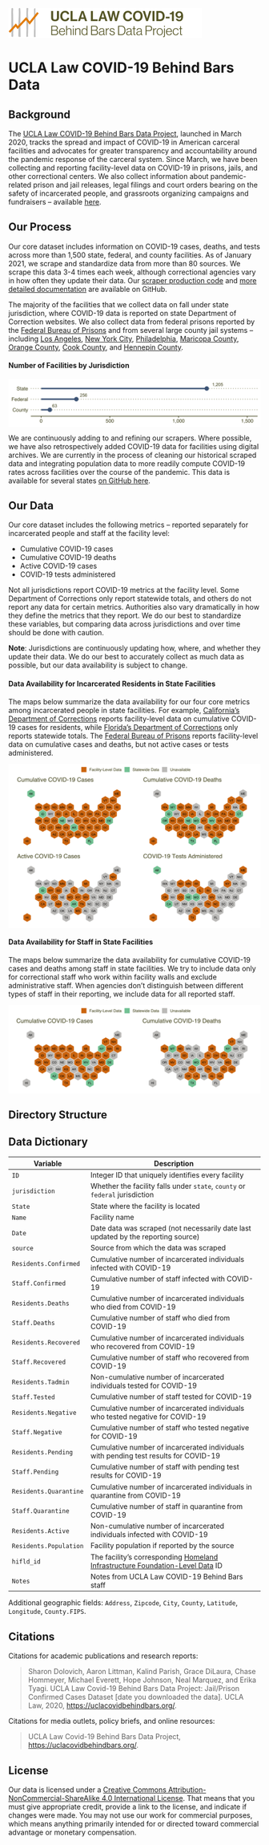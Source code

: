 
[![logo](logo.svg)](https://uclacovidbehindbars.org/)

# UCLA Law COVID-19 Behind Bars Data

## Background

The [UCLA Law COVID-19 Behind Bars Data
Project](https://uclacovidbehindbars.org/), launched in March 2020,
tracks the spread and impact of COVID-19 in American carceral facilities
and advocates for greater transparency and accountability around the
pandemic response of the carceral system. Since March, we have been
collecting and reporting facility-level data on COVID-19 in prisons,
jails, and other correctional centers. We also collect information about
pandemic-related prison and jail releases, legal filings and court
orders bearing on the safety of incarcerated people, and grassroots
organizing campaigns and fundraisers – available
[here](https://docs.google.com/spreadsheets/u/2/d/1X6uJkXXS-O6eePLxw2e4JeRtM41uPZ2eRcOA_HkPVTk/edit#gid=1641553906).

## Our Process

Our core dataset includes information on COVID-19 cases, deaths, and
tests across more than 1,500 state, federal, and county facilities. As
of January 2021, we scrape and standardize data from more than 80
sources. We scrape this data 3-4 times each week, although correctional
agencies vary in how often they update their data. Our [scraper
production
code](https://github.com/uclalawcovid19behindbars/covid19_behind_bars_scrapers)
and [more detailed
documentation](https://github.com/uclalawcovid19behindbars/covid19_behind_bars_scrapers)
are available on GitHub.

The majority of the facilities that we collect data on fall under state
jurisdiction, where COVID-19 data is reported on state Department of
Correction websites. We also collect data from federal prisons reported
by the [Federal Bureau of Prisons](https://www.bop.gov/coronavirus/) and
from several large county jail systems – including [Los
Angeles](https://lasd.org/covid19updates/), [New York
City](https://doccs.ny.gov/doccs-covid-19-report),
[Philadelphia](https://www.phila.gov/programs/coronavirus-disease-2019-covid-19/testing-and-data/#/philadelphia-prisons-covid-19-data),
[Maricopa
County](https://www.maricopa.gov/5574/COVID-19-in-County-Jails), [Orange
County](https://ocsheriff.gov/about-ocsd/covid-19/covid-19-oc-jails),
[Cook
County](https://www.cookcountysheriff.org/covid-19-cases-at-ccdoc/), and
[Hennepin
County](https://www.hennepinsheriff.org/jail-warrants/jail-information/COVID-19).

#### Number of Facilities by Jurisdiction

<img src="coverage_maps_files/figure-gfm/fac-by-jurisdiction-1.png" style="display: block; margin: auto;" />

We are continuously adding to and refining our scrapers. Where possible,
we have also retrospectively added COVID-19 data for facilities using
digital archives. We are currently in the process of cleaning our
historical scraped data and integrating population data to more readily
compute COVID-19 rates across facilities over the course of the
pandemic. This data is available for several states [on GitHub
here](https://github.com/uclalawcovid19behindbars/historical-data/tree/main/data).

## Our Data

Our core dataset includes the following metrics – reported separately
for incarcerated people and staff at the facility level:

  - Cumulative COVID-19 cases
  - Cumulative COVID-19 deaths
  - Active COVID-19 cases
  - COVID-19 tests administered

Not all jurisdictions report COVID-19 metrics at the facility level.
Some Department of Corrections only report statewide totals, and others
do not report any data for certain metrics. Authorities also vary
dramatically in how they define the metrics that they report. We do our
best to standardize these variables, but comparing data across
jurisdictions and over time should be done with caution.

**Note**: Jurisdictions are continuously updating how, where, and
whether they update their data. We do our best to accurately collect as
much data as possible, but our data availability is subject to change.

#### Data Availability for Incarcerated Residents in State Facilities

The maps below summarize the data availability for our four core metrics
among incarcerated people in state facilities. For example,
[California’s Department of
Corrections](https://www.cdcr.ca.gov/covid19/population-status-tracking/)
reports facility-level data on cumulative COVID-19 cases for residents,
while [Florida’s Department of
Corrections](http://www.dc.state.fl.us/comm/covid-19.html) only reports
statewide totals. The [Federal Bureau of
Prisons](https://www.bop.gov/coronavirus/) reports facility-level data
on cumulative cases and deaths, but not active cases or tests
administered.

<img src="coverage_maps_files/figure-gfm/resident-maps-1.png" style="display: block; margin: auto;" />

#### Data Availability for Staff in State Facilities

The maps below summarize the data availability for cumulative COVID-19
cases and deaths among staff in state facilities. We try to include data
only for correctional staff who work within facility walls and exclude
administrative staff. When agencies don’t distinguish between different
types of staff in their reporting, we include data for all reported
staff.

<img src="coverage_maps_files/figure-gfm/staff-maps-1.png" style="display: block; margin: auto;" />

## Directory Structure

## Data Dictionary

| Variable               | Description                                                                                                                                                    |
| ---------------------- | -------------------------------------------------------------------------------------------------------------------------------------------------------------- |
| `ID`                   | Integer ID that uniquely identifies every facility                                                                                                             |
| `jurisdiction`         | Whether the facility falls under `state`, `county` or `federal` jurisdiction                                                                                   |
| `State`                | State where the facility is located                                                                                                                            |
| `Name`                 | Facility name                                                                                                                                                  |
| `Date`                 | Date data was scraped (not necessarily date last updated by the reporting source)                                                                              |
| `source`               | Source from which the data was scraped                                                                                                                         |
| `Residents.Confirmed`  | Cumulative number of incarcerated individuals infected with COVID-19                                                                                           |
| `Staff.Confirmed`      | Cumulative number of staff infected with COVID-19                                                                                                              |
| `Residents.Deaths`     | Cumulative number of incarcerated individuals who died from COVID-19                                                                                           |
| `Staff.Deaths`         | Cumulative number of staff who died from COVID-19                                                                                                              |
| `Residents.Recovered`  | Cumulative number of incarcerated individuals who recovered from COVID-19                                                                                      |
| `Staff.Recovered`      | Cumulative number of staff who recovered from COVID-19                                                                                                         |
| `Residents.Tadmin`     | Non-cumulative number of incarcerated individuals tested for COVID-19                                                                                          |
| `Staff.Tested`         | Cumulative number of staff tested for COVID-19                                                                                                                 |
| `Residents.Negative`   | Cumulative number of incarcerated individuals who tested negative for COVID-19                                                                                 |
| `Staff.Negative`       | Cumulative number of staff who tested negative for COVID-19                                                                                                    |
| `Residents.Pending`    | Cumulative number of incarcerated individuals with pending test results for COVID-19                                                                           |
| `Staff.Pending`        | Cumulative number of staff with pending test results for COVID-19                                                                                              |
| `Residents.Quarantine` | Cumulative number of incarcerated individuals in quarantine from COVID-19                                                                                      |
| `Staff.Quarantine`     | Cumulative number of staff in quarantine from COVID-19                                                                                                         |
| `Residents.Active`     | Non-cumulative number of incarcerated individuals infected with COVID-19                                                                                       |
| `Residents.Population` | Facility population if reported by the source                                                                                                                  |
| `hifld_id`             | The facility’s corresponding [Homeland Infrastructure Foundation-Level Data](https://hifld-geoplatform.opendata.arcgis.com/datasets/prison-boundaries/data) ID |
| `Notes`                | Notes from UCLA Law COVID-19 Behind Bars staff                                                                                                                 |

Additional geographic fields: `Address`, `Zipcode`, `City`, `County`,
`Latitude`, `Longitude`, `County.FIPS`.

## Citations

Citations for academic publications and research reports:

> Sharon Dolovich, Aaron Littman, Kalind Parish, Grace DiLaura, Chase
> Hommeyer, Michael Everett, Hope Johnson, Neal Marquez, and Erika
> Tyagi. UCLA Law Covid-19 Behind Bars Data Project: Jail/Prison
> Confirmed Cases Dataset \[date you downloaded the data\]. UCLA Law,
> 2020, <https://uclacovidbehindbars.org/>.

Citations for media outlets, policy briefs, and online resources:

> UCLA Law Covid-19 Behind Bars Data Project,
> <https://uclacovidbehindbars.org/>.

## License

Our data is licensed under a [Creative Commons
Attribution-NonCommercial-ShareAlike 4.0 International
License](https://creativecommons.org/licenses/by-nc-sa/4.0/). That means
that you must give appropriate credit, provide a link to the license,
and indicate if changes were made. You may not use our work for
commercial purposes, which means anything primarily intended for or
directed toward commercial advantage or monetary compensation.
